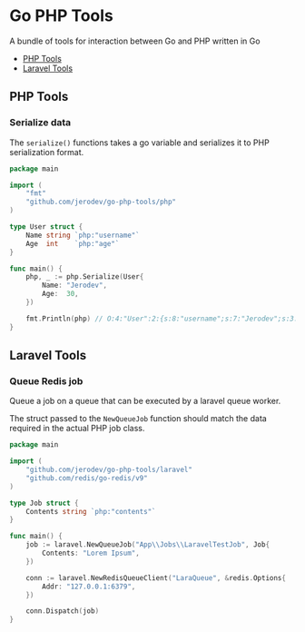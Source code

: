 # Go PHP Tools
A bundle of tools for interaction between Go and PHP written in Go

- [PHP Tools](#php-tools)
- [Laravel Tools](#laravel-tools)

## PHP Tools
### Serialize data
The `serialize()` functions takes a go variable and serializes it to PHP serialization format.

```go
package main

import (
	"fmt"
	"github.com/jerodev/go-php-tools/php"
)

type User struct {
	Name string `php:"username"`
	Age  int    `php:"age"`
}

func main() {
	php, _ := php.Serialize(User{
		Name: "Jerodev",
		Age:  30,
	})

	fmt.Println(php) // O:4:"User":2:{s:8:"username";s:7:"Jerodev";s:3:"age";i:30;}
}
```

## Laravel Tools
### Queue Redis job
Queue a job on a queue that can be executed by a laravel queue worker.

The struct passed to the `NewQueueJob` function should match the data required in the actual PHP job class.

```go
package main

import (
	"github.com/jerodev/go-php-tools/laravel"
	"github.com/redis/go-redis/v9"
)

type Job struct {
	Contents string `php:"contents"`
}

func main() {
	job := laravel.NewQueueJob("App\\Jobs\\LaravelTestJob", Job{
		Contents: "Lorem Ipsum",
	})

	conn := laravel.NewRedisQueueClient("LaraQueue", &redis.Options{
		Addr: "127.0.0.1:6379",
	})

	conn.Dispatch(job)
}

```